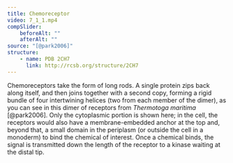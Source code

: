 ```yaml
---
title: Chemoreceptor
video: 7_1_1.mp4
compSlider:
    beforeAlt: ""
    afterAlt: ""
source: "[@park2006]"
structure:
    - name: PDB 2CH7
      link: http://rcsb.org/structure/2CH7
---
```


Chemoreceptors take the form of long rods. A single protein zips back along itself, and then joins together with a second copy, forming a rigid bundle of four intertwining helices (two from each member of the dimer), as you can see in this dimer of receptors from *Thermotoga maritima* [@park2006]. Only the cytoplasmic portion is shown here; in the cell, the receptors would also have a membrane-embedded anchor at the top and, beyond that, a small domain in the periplasm (or outside the cell in a monoderm) to bind the chemical of interest. Once a chemical binds, the signal is transmitted down the length of the receptor to a kinase waiting at the distal tip.

